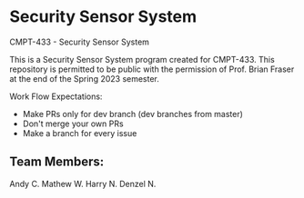 # Security Sensor System

CMPT-433 - Security Sensor System

This is a Security Sensor System program created for CMPT-433. This repository is permitted to be public with the permission of Prof. Brian Fraser at the end of the Spring 2023 semester.

Work Flow Expectations:
- Make PRs only for dev branch (dev branches from master)
- Don't merge your own PRs
- Make a branch for every issue

Team Members:
-------------
Andy C.
Mathew W.
Harry N.
Denzel N.
